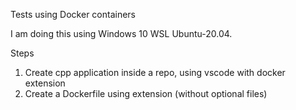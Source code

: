 Tests using Docker containers

I am doing this using Windows 10 WSL Ubuntu-20.04.

Steps

1. Create cpp application inside a repo, using vscode with docker extension
2. Create a Dockerfile using extension (without optional files)